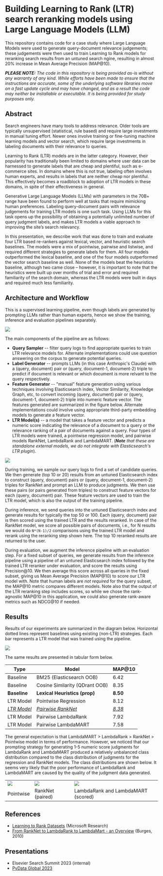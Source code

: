 # Building Learning to Rank (LTR) search reranking models using Large Language Models (LLM)

This repository contains code for a case study where Large Language Models were used to generate query-document relevance judgements; these judgements were then used to train Learning to Rank models for reranking search results from an untuned search ngine, resulting in almost 20% increase in Mean Average Precision (MAP@10).

_**PLEASE NOTE:** The code in this repository is being provided as-is without any warranty of any kind. While efforts have been made to ensure that the instructions are accurate, some of the underlying software libraries move on a fast update cycle and may have changed, and as a result the code may neither be installable or executable. It is being provided for study purposes only._

## Abstract

Search engineers have many tools to address relevance. Older tools are typically unsupervised (statistical, rule based) and require large investments in manual tuning effort. Newer ones involve training or fine-tuning machine learning models and vector search, which require large investments in labeling documents with their relevance to queries.

Learning to Rank (LTR) models are in the latter category. However, their popularity has traditionally been limited to domains where user data can be harnessed to generate labels that are cheap and plentiful, such as e-commerce sites. In domains where this is not true, labeling often involves human experts, and results in labels that are neither cheap nor plentiful. This effectively becomes a roadblock to adoption of LTR models in these domains, in spite of their effectiveness in general.

Generative Large Language Models (LLMs) with parameters in the 70B+ range have been found to perform well at tasks that require mimicking human preferences. Labeling query-document pairs with relevance judgements for training LTR models is one such task. Using LLMs for this task opens up the possibility of obtaining a potentially unlimited number of query judgment labels, and makes LTR models a viable approach to improving the site’s search relevancy.

In this presentation, we describe work that was done to train and evaluate four LTR based re-rankers against lexical, vector, and heuristic search baselines. The models were a mix of pointwise, pairwise and listwise, and required different strategies to generate labels for them. All four models outperformed the lexical baseline, and one of the four models outperformed the vector search baseline as well. None of the models beat the heuristics baseline, although two came close – however, it is important to note that the heuristics were built up over months of trial and error and required familiarity of the search domain, whereas the LTR models were built in days and required much less familiarity.

## Architecture and Workflow

This is a supervised learning pipeline, even though labels are generated by prompting LLMs rather than human experts, hence we show the training, inference and evaluation pipelines separately.

<img src="figures/architecture.png"/>

The main components of the pipeline are as follows:

* **Query Sampler** -- filter query logs to find appropriate queries to train LTR relevance models for. Alternate implementations could use question answering on the corpus to generate potential queries.
* **Label Generator** -- prompts LLMs (in this case Anthropic's Claude) with a (query, document) pair or (query, document-1, document-2) triple to predict if document is relevant or which document is more relvant to the query respectively.
* **Feature Generator** -- "manual" feature generation using various techniques involving Elasticsearch index, Vector Similarity, Knowledge Graph, etc, to convert incoming (query, document) pair or (query, document-1, document-2) triple into numeric feature vector. The features generated are summarized in the figure below. Alternate implementations could involve using appropriate third-party embedding models to generate a feature vector.
* **LTR Model(s)** -- a model that takes a feature vector and predicts a numeric score indicating the relevance of a document to a query or the relevance ranking of a pair of documents against a query. Four types of LTR models were trained, a pointwise regression model, and pairwise models RankNet, LambdaRank and LambdaMART. (_**Note** that these are standalone external models, we do not integrate with Elasticsearch's LTR plugin_).

<img src="figures/features.png"/>

During training, we sample our query logs to find a set of candidate queries. We then generate (top 10 or 20) results from an untuned Elasticsearch index to construct (query, document) pairs or (query, document-1, document-2) triples for RankNet and prompt an LLM to produce judgments. We then use these pairs (or pairs generated from triples) to construct feature vectors for each (query, document) pair. These feature vectors are used to train the LTR model, which is also the output of the training pipeline.

During inference, we send queries into the untuned Elasticsearch index and generate results for typically the top 50 or 100. Each (query, document) pair is then scored using the trained LTR and the results reranked. In case of the RankNet model, we score all possible pairs of documents, i.e., for N results we would do `N*(N-1)/2` comparisons using the trained LTR model and rerank using the reranking step shown here. The top 10 reranked results are returned to the user.

During evaluation, we augment the inference pipeline with an evaluation step. For a fixed subset of queries, we generate results from the inference pipeline using a pipeline of an untuned Elasticsearch index followed by the trained LTR reranker under evaluation, and score the results using Precision@10. We then average this score across all queries in the fixed subset, giving us Mean Average Precision (MAP@10) to score our LTR model with. Note that human labels are _not required_ for the query subset, the MAP@10 metric compares different models. Note also that the output of the LTR reranking step includes scores, so while we chose the rank-agnostic MAP@10 in this application, we could also generate rank-aware metrics such as NDCG@10 if needed.

## Results

Results of our experiments are summarized in the diagram below. Horizontal dotted lines represent baselines using existing (non-LTR) strategies. Each bar represents a LTR model that was trained using the pipeline.

<img src="figures/ltr-precisions-summary.png"/>

The same results are presented in tabular form below.

| Type | Model | MAP@10 |
| ---- | ----- | ------ |
| Baseline | BM25 (Elasticsearch OOB) | 6.42 |
| Baseline | Cosine Similarity (QDrant OOB) | 8.35 |
| **Baseline** | **Lexical Heuristics (prop)** | **8.50** |
| LTR Model | Pointwise Regression | 8.12 |
| <ins>_LTR Model_</ins> | <ins>_Pairwise RankNet_</ins> | <ins>_8.38_</ins> |
| LTR Model | Pairwise LambdaRank | 7.92 |
| LTR Model | Pairwise LambdaMART | 7.58 |

The general expectation is that LambdaMART &gt; LambdaRank &gt; RankNet &gt; Pointwise model in terms of performance. However, we noticed that our prompting strategy for generating 1-5 numeric score judgments for LambdaRank and LambdaMART produced a relatively unbalanced class distribution compared to the class distribution of judgments for the regression and RankNet models. The class distributions are shown below. It seems very likely that the poor performance of LambdaRank and LambdaMART are caused by the quality of the judgment data generated.

<table cellspacing=0 cellpadding=0 border=0>
  <tr>
    <td><img src="figures/datadist-points.png"/></td>
    <td><img src="figures/datadist-pairs.png"/></td>
    <td><img src="figures/datadist-list.png"/></td>
  </tr>
  <tr>
    <td>Pointwise</td>
    <td>RankNet (paired)</td>
    <td>LambdaRank and LambdaMART (scored)</td>
  </tr>
</table>

## References

* [Learning to Rank Datasets](https://www.microsoft.com/en-us/research/project/mslr/) (Microsoft Research)
* [From RankNet to LambdaRank to LambdaMart - an Overview](https://www.microsoft.com/en-us/research/uploads/prod/2016/02/MSR-TR-2010-82.pdf) (Burges, 2010)

## Presentations

* Elsevier Search Summit 2023 (internal)
* [PyData Global 2023](https://global2023.pydata.org/cfp/me/submissions/ESEDTM/)

